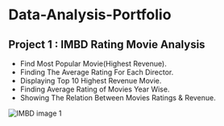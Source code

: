 # Data-Analysis-Portfolio

## Project 1 : IMBD Rating Movie Analysis
* Find Most Popular Movie(Highest Revenue).
* Finding The Average Rating For Each Director.
* Displaying Top 10 Highest Revenue Movie.
* Finding Average Rating of Movies Year Wise.
* Showing The Relation Between Movies Ratings & Revenue.

![IMBD image 1](https://github.com/Ismailniazy/Ismail-Data-Analysis-Portfolio/assets/143493393/128f62db-c266-44f2-b96a-ee180d2c6c1f)
